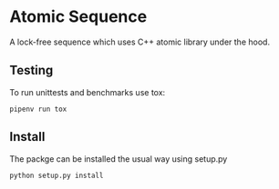 # Atomic Sequence

A lock-free sequence which uses C++ atomic library under the hood.

## Testing
To run unittests and benchmarks use tox:

```
pipenv run tox
```

## Install
The packge can be installed the usual way using setup.py

```
python setup.py install
```

